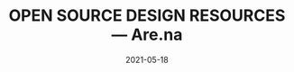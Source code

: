 ---
title: "OPEN SOURCE DESIGN RESOURCES — Are.na"
date: 2021-05-18
externalLink: https://www.are.na/shiba-computer/open-source-design-resources
---